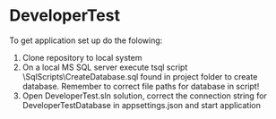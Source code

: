 # DeveloperTest
To get application set up do the folowing:
1) Clone repository to local system
2) On a local MS SQL server execute tsql script \SqlScripts\CreateDatabase.sql found in project folder to create database. Remember to correct file paths for database in script!
3) Open DeveloperTest.sln solution, correct the connection string for DeveloperTestDatabase in appsettings.json and start application
